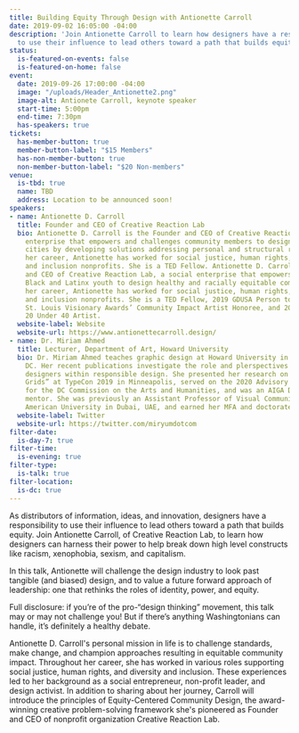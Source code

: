 ```yaml
---
title: Building Equity Through Design with Antionette Carroll
date: 2019-09-02 16:05:00 -04:00
description: 'Join Antionette Carroll to learn how designers have a responsibility
  to use their influence to lead others toward a path that builds equity. '
status:
  is-featured-on-events: false
  is-featured-on-home: false
event:
  date: 2019-09-26 17:00:00 -04:00
  image: "/uploads/Header_Antionette2.png"
  image-alt: Antionete Carroll, keynote speaker
  start-time: 5:00pm
  end-time: 7:30pm
  has-speakers: true
tickets:
  has-member-button: true
  member-button-label: "$15 Members"
  has-non-member-button: true
  non-member-button-label: "$20 Non-members"
venue:
  is-tbd: true
  name: TBD
  address: Location to be announced soon!
speakers:
- name: Antionette D. Carroll
  title: Founder and CEO of Creative Reaction Lab
  bio: Antionette D. Carroll is the Founder and CEO of Creative Reaction Lab, a social
    enterprise that empowers and challenges community members to design inclusive
    cities by developing solutions addressing personal and structural racism. Throughout
    her career, Antionette has worked for social justice, human rights, and diversity
    and inclusion nonprofits. She is a TED Fellow. Antionette D. Carroll is the Founder
    and CEO of Creative Reaction Lab, a social enterprise that empowers and challenges
    Black and Latinx youth to design healthy and racially equitable communities. Throughout
    her career, Antionette has worked for social justice, human rights, and diversity
    and inclusion nonprofits. She is a TED Fellow, 2019 GDUSA Person to Watch, 2018
    St. Louis Visionary Awards’ Community Impact Artist Honoree, and 2015 Alive Magazine
    20 Under 40 Artist.
  website-label: Website
  website-url: https://www.antionettecarroll.design/
- name: Dr. Miriam Ahmed
  title: Lecturer, Department of Art, Howard University
  bio: Dr. Miriam Ahmed teaches graphic design at Howard University in Washington,
    DC. Her recent publications investigate the role and plerspectives of minority
    designers within responsible design. She presented her research on “Anatomical
    Grids” at TypeCon 2019 in Minneapolis, served on the 2020 Advisory Review Panel
    for the DC Commission on the Arts and Humanities, and was an AIGA DC SHINE 2019
    mentor. She was previously an Assistant Professor of Visual Communication at the
    American University in Dubai, UAE, and earned her MFA and doctorate at Howard.
  website-label: Twitter
  website-url: https://twitter.com/miryumdotcom
filter-date:
  is-day-7: true
filter-time:
  is-evening: true
filter-type:
  is-talk: true
filter-location:
  is-dc: true
---
```


As distributors of information, ideas, and innovation, designers have a responsibility to use their influence to lead others toward a path that builds equity. Join Antionette Carroll, of Creative Reaction Lab, to learn how designers can harness their power to help break down high level constructs like racism, xenophobia, sexism, and capitalism. 

In this talk, Antionette will challenge the design industry to look past tangible (and biased) design, and to value a future forward approach of leadership: one that rethinks the roles of identity, power, and equity. 

Full disclosure: if you’re of the pro-“design thinking” movement, this talk may or may not challenge you! But if there’s anything Washingtonians can handle, it’s definitely a healthy debate.

Antionette D. Carroll's personal mission in life is to challenge standards, make change, and champion approaches resulting in equitable community impact. Throughout her career, she has worked in various roles supporting social justice, human rights, and diversity and inclusion. These experiences led to her background as a social entrepreneur, non-profit leader, and design activist. In addition to sharing about her journey, Carroll will introduce the principles of Equity-Centered Community Design, the award-winning creative problem-solving framework she's pioneered as Founder and CEO of nonprofit organization Creative Reaction Lab.
